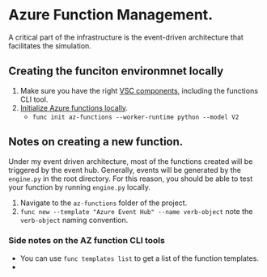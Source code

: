 # Azure Function Management. 

A critical part of the infrastructure is the event-driven architecture that facilitates the simulation.  



## Creating the funciton environmnet locally
1. Make sure you have the right [VSC components](https://learn.microsoft.com/en-us/azure/azure-functions/create-first-function-vs-code-python?pivots=python-mode-decorators), including the functions CLI tool. 
2. [Initialize Azure functions locally](https://learn.microsoft.com/en-us/azure/azure-functions/functions-run-local?tabs=windows%2Cisolated-process%2Cnode-v4%2Cpython-v2%2Chttp-trigger%2Ccontainer-apps&pivots=programming-language-python). 
    * `func init az-functions --worker-runtime python --model V2`
    
## Notes on creating a new function. 
Under my event driven architecture, most of the functions created will be triggered by the event hub. Generally, events will be generated by the `engine.py` in the root directory. For this reason, you should be able to test your function by running `engine.py` locally. 
1. Navigate to the `az-functions` folder of the project. 
2. `func new --template "Azure Event Hub" --name verb-object` note the `verb-object` naming convention.


### Side notes on the AZ function CLI tools
* You can use `func templates list` to get a list of the function templates. 
* 